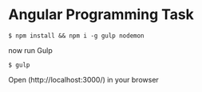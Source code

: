 
# Angular Programming Task

```
$ npm install && npm i -g gulp nodemon
```

now run Gulp

```
$ gulp
```

Open (http://localhost:3000/) in your browser
